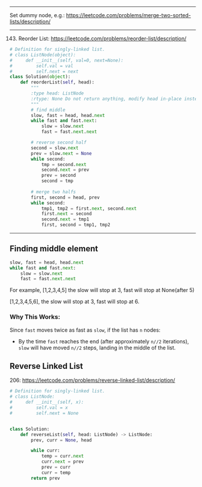 ___
Set dummy node, e.g.: https://leetcode.com/problems/merge-two-sorted-lists/description/
___

143. Reorder List: https://leetcode.com/problems/reorder-list/description/
```python
# Definition for singly-linked list.
# class ListNode(object):
#     def __init__(self, val=0, next=None):
#         self.val = val
#         self.next = next
class Solution(object):
    def reorderList(self, head):
        """
        :type head: ListNode
        :rtype: None Do not return anything, modify head in-place instead.
        """
        # find middle
        slow, fast = head, head.next
        while fast and fast.next:
            slow = slow.next
            fast = fast.next.next

        # reverse second half
        second = slow.next
        prev = slow.next = None
        while second:
            tmp = second.next
            second.next = prev
            prev = second
            second = tmp
       
        # merge two halfs
        first, second = head, prev
        while second:
            tmp1, tmp2 = first.next, second.next
            first.next = second
            second.next = tmp1
            first, second = tmp1, tmp2
```
___
## Finding middle element
```python
slow, fast = head, head.next
while fast and fast.next:
    slow = slow.next
    fast = fast.next.next
```
For example, [1,2,3,4,5] the slow will stop at 3, fast will stop at None(after 5)

[1,2,3,4,5,6], the slow will stop at 3, fast will stop at 6.

### Why This Works:

Since `fast` moves twice as fast as `slow`, if the list has `n` nodes:

-   By the time `fast` reaches the end (after approximately `n//2` iterations), `slow` will have moved `n//2` steps, landing in the middle of the list.

## Reverse Linked List
206: https://leetcode.com/problems/reverse-linked-list/description/
```python
# Definition for singly-linked list.
# class ListNode:
#     def __init__(self, x):
#         self.val = x
#         self.next = None


class Solution:
    def reverseList(self, head: ListNode) -> ListNode:
        prev, curr = None, head

        while curr:
            temp = curr.next
            curr.next = prev
            prev = curr
            curr = temp
        return prev
```
